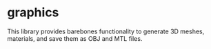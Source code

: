 # graphics
This library provides barebones functionality to generate 3D meshes, materials, and save them as OBJ and MTL files.